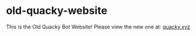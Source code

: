 # old-quacky-website

This is the Old Quacky Bot Website! Please view the new one at: [quacky.xyz](https://quacky.xyz)
